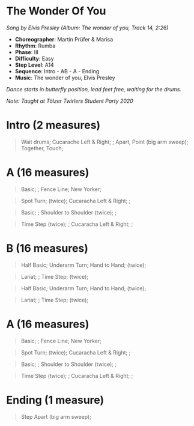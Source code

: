 # The Wonder Of You
*Song by Elvis Presley (Album: The wonder of you, Track 14, 2:26)*

* **Choreographer**: Martin Prüfer & Marisa
* **Rhythm**: Rumba
* **Phase**: III
* **Difficulty**: Easy
* **Step Level**: A14
* **Sequence**: Intro - AB - A - Ending
* **Music**: The wonder of you, Elvis Presley

*Dance starts in butterfly position, lead feet free, waiting for the drums.*

*Note: Taught at Tölzer Twirlers Student Party 2020*

# Intro (2 measures)

> Wait drums; Cucarache Left & Right; ; Apart, Point (big arm sweep); Together, Touch;

# A (16 measures)

> Basic; ; Fence Line; New Yorker;

> Spot Turn; (twice); Cucaracha Left & Right; ;

> Basic; ; Shoulder to Shoulder (twice); ;

> Time Step (twice); ; Cucaracha Left & Right; ;

# B (16 measures)

> Half Basic; Underarm Turn; Hand to Hand; (twice);

> Lariat; ; Time Step; (twice);

> Half Basic; Underarm Turn; Hand to Hand; (twice);

> Lariat; ; Time Step; (twice);

# A (16 measures)

> Basic; ; Fence Line; New Yorker;

> Spot Turn; (twice); Cucaracha Left & Right; ;

> Basic; ; Shoulder to Shoulder (twice); ;

> Time Step (twice); ; Cucaracha Left & Right; ;

# Ending (1 measure)

> Step Apart (big arm sweep);